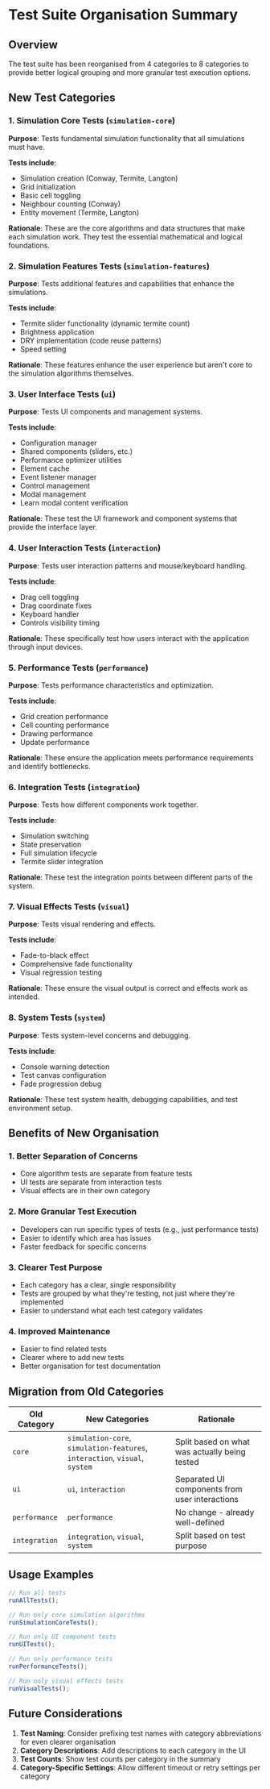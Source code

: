 # Test Suite Organisation Summary

## Overview
The test suite has been reorganised from 4 categories to 8 categories to provide better logical grouping and more granular test execution options.

## New Test Categories

### 1. Simulation Core Tests (`simulation-core`)
**Purpose**: Tests fundamental simulation functionality that all simulations must have.

**Tests include**:
- Simulation creation (Conway, Termite, Langton)
- Grid initialization
- Basic cell toggling
- Neighbour counting (Conway)
- Entity movement (Termite, Langton)

**Rationale**: These are the core algorithms and data structures that make each simulation work. They test the essential mathematical and logical foundations.

### 2. Simulation Features Tests (`simulation-features`)
**Purpose**: Tests additional features and capabilities that enhance the simulations.

**Tests include**:
- Termite slider functionality (dynamic termite count)
- Brightness application
- DRY implementation (code reuse patterns)
- Speed setting

**Rationale**: These features enhance the user experience but aren't core to the simulation algorithms themselves.

### 3. User Interface Tests (`ui`)
**Purpose**: Tests UI components and management systems.

**Tests include**:
- Configuration manager
- Shared components (sliders, etc.)
- Performance optimizer utilities
- Element cache
- Event listener manager
- Control management
- Modal management
- Learn modal content verification

**Rationale**: These test the UI framework and component systems that provide the interface layer.

### 4. User Interaction Tests (`interaction`)
**Purpose**: Tests user interaction patterns and mouse/keyboard handling.

**Tests include**:
- Drag cell toggling
- Drag coordinate fixes
- Keyboard handler
- Controls visibility timing

**Rationale**: These specifically test how users interact with the application through input devices.

### 5. Performance Tests (`performance`)
**Purpose**: Tests performance characteristics and optimization.

**Tests include**:
- Grid creation performance
- Cell counting performance
- Drawing performance
- Update performance

**Rationale**: These ensure the application meets performance requirements and identify bottlenecks.

### 6. Integration Tests (`integration`)
**Purpose**: Tests how different components work together.

**Tests include**:
- Simulation switching
- State preservation
- Full simulation lifecycle
- Termite slider integration

**Rationale**: These test the integration points between different parts of the system.

### 7. Visual Effects Tests (`visual`)
**Purpose**: Tests visual rendering and effects.

**Tests include**:
- Fade-to-black effect
- Comprehensive fade functionality
- Visual regression testing

**Rationale**: These ensure the visual output is correct and effects work as intended.

### 8. System Tests (`system`)
**Purpose**: Tests system-level concerns and debugging.

**Tests include**:
- Console warning detection
- Test canvas configuration
- Fade progression debug

**Rationale**: These test system health, debugging capabilities, and test environment setup.

## Benefits of New Organisation

### 1. **Better Separation of Concerns**
- Core algorithm tests are separate from feature tests
- UI tests are separate from interaction tests
- Visual effects are in their own category

### 2. **More Granular Test Execution**
- Developers can run specific types of tests (e.g., just performance tests)
- Easier to identify which area has issues
- Faster feedback for specific concerns

### 3. **Clearer Test Purpose**
- Each category has a clear, single responsibility
- Tests are grouped by what they're testing, not just where they're implemented
- Easier to understand what each test category validates

### 4. **Improved Maintenance**
- Easier to find related tests
- Clearer where to add new tests
- Better organisation for test documentation

## Migration from Old Categories

| Old Category | New Categories | Rationale |
|--------------|----------------|-----------|
| `core` | `simulation-core`, `simulation-features`, `interaction`, `visual`, `system` | Split based on what was actually being tested |
| `ui` | `ui`, `interaction` | Separated UI components from user interactions |
| `performance` | `performance` | No change - already well-defined |
| `integration` | `integration`, `visual`, `system` | Split based on test purpose |

## Usage Examples

```javascript
// Run all tests
runAllTests();

// Run only core simulation algorithms
runSimulationCoreTests();

// Run only UI component tests
runUITests();

// Run only performance tests
runPerformanceTests();

// Run only visual effects tests
runVisualTests();
```

## Future Considerations

1. **Test Naming**: Consider prefixing test names with category abbreviations for even clearer organisation
2. **Category Descriptions**: Add descriptions to each category in the UI
3. **Test Counts**: Show test counts per category in the summary
4. **Category-Specific Settings**: Allow different timeout or retry settings per category 